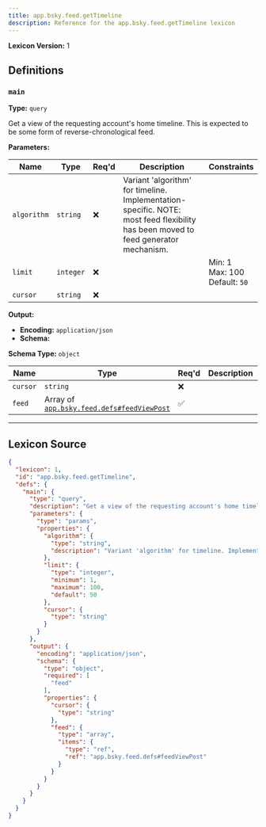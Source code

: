 ```yaml
---
title: app.bsky.feed.getTimeline
description: Reference for the app.bsky.feed.getTimeline lexicon
---
```

**Lexicon Version:** 1

## Definitions

<a name="main"></a>
### `main`

**Type:** `query`

Get a view of the requesting account's home timeline. This is expected to be some form of reverse-chronological feed.

**Parameters:**

| Name | Type | Req'd  | Description | Constraints |
|------|------|----------|-------------|-------------|
| `algorithm` | `string` | ❌  | Variant 'algorithm' for timeline. Implementation-specific. NOTE: most feed flexibility has been moved to feed generator mechanism. |  |
| `limit` | `integer` | ❌  |  | Min: 1<br/>Max: 100<br/>Default: `50` |
| `cursor` | `string` | ❌  |  |  |
**Output:**

- **Encoding:** `application/json`
- **Schema:**

**Schema Type:** `object`

| Name | Type | Req'd  | Description | Constraints |
|------|------|----------|-------------|-------------|
| `cursor` | `string` | ❌  |  |  |
| `feed` | Array of [`app.bsky.feed.defs#feedViewPost`](/lexicons/app/bsky/feed/defs#feedViewPost) | ✅  |  |  |

---

## Lexicon Source
```json
{
  "lexicon": 1,
  "id": "app.bsky.feed.getTimeline",
  "defs": {
    "main": {
      "type": "query",
      "description": "Get a view of the requesting account's home timeline. This is expected to be some form of reverse-chronological feed.",
      "parameters": {
        "type": "params",
        "properties": {
          "algorithm": {
            "type": "string",
            "description": "Variant 'algorithm' for timeline. Implementation-specific. NOTE: most feed flexibility has been moved to feed generator mechanism."
          },
          "limit": {
            "type": "integer",
            "minimum": 1,
            "maximum": 100,
            "default": 50
          },
          "cursor": {
            "type": "string"
          }
        }
      },
      "output": {
        "encoding": "application/json",
        "schema": {
          "type": "object",
          "required": [
            "feed"
          ],
          "properties": {
            "cursor": {
              "type": "string"
            },
            "feed": {
              "type": "array",
              "items": {
                "type": "ref",
                "ref": "app.bsky.feed.defs#feedViewPost"
              }
            }
          }
        }
      }
    }
  }
}
```
